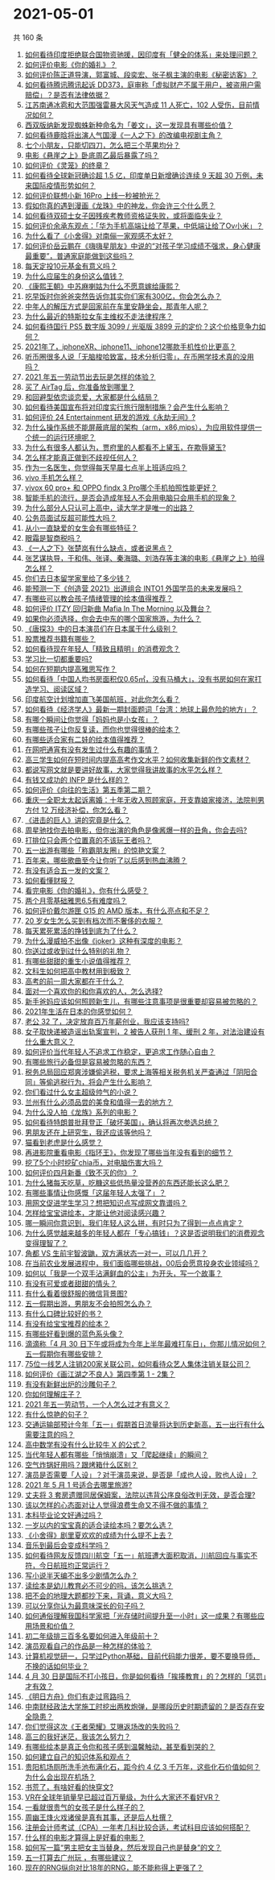 # 2021-05-01

共 160 条

<!-- BEGIN -->
<!-- 最后更新时间 Sat May 01 2021 18:02:13 GMT+0800 (China Standard Time) -->

1. [如何看待印度拒绝联合国物资驰援，因印度有「健全的体系」来处理问题？](https://www.zhihu.com/question/457285008)
2. [如何评价电影《你的婚礼》？](https://www.zhihu.com/question/437513111)
3. [如何评价陈正道导演，郭富城、段奕宏、张子枫主演的电影《秘密访客》？](https://www.zhihu.com/question/404670407)
4. [如何看待腾讯腾讯起诉
   DD373，庭审称「虚拟财产不属于用户，被盗用户需赔偿」？是否有法律依据？](https://www.zhihu.com/question/457298163)
5. [江苏南通冰雹和大范围强雷暴大风天气造成 11 人死亡，102
   人受伤，目前情况如何？](https://www.zhihu.com/question/457376709)
6. [西双版纳新发现蜘蛛新种命名为「姜文」，这一发现具有哪些价值？](https://www.zhihu.com/question/457371552)
7. [如何看待鹿晗将出演人气国漫《一人之下》的改编电视剧主角？](https://www.zhihu.com/question/457280792)
8. [七个小朋友，只能切四刀，怎么把三个苹果均分？](https://www.zhihu.com/question/297440538)
9. [电影《悬崖之上》卧底周乙最后暴露了吗？](https://www.zhihu.com/question/457192408)
10. [如何评价《灵笼》的终章？](https://www.zhihu.com/question/457072944)
11. [如何看待全球新冠确诊超 1.5 亿，印度单日新增确诊连续 9 天超 30
    万例，未来国际疫情形势如何？](https://www.zhihu.com/question/457368252)
12. [如何评价联想小新 16Pro 上线一秒被抢光？](https://www.zhihu.com/question/457352947)
13. [假如你真的遇到漫画《龙珠》中的神龙，你会许三个什么愿？](https://www.zhihu.com/question/456392675)
14. [如何看待双硕士女子因残疾考教师资格证失败，或将面临失业？](https://www.zhihu.com/question/457095862)
15. [如何评价余承东观点：「华为手机高端让给了苹果，中低端让给了Ov小米」？](https://www.zhihu.com/question/457258690)
16. [为什么看了《小舍得》对南俪一家观感不太好？](https://www.zhihu.com/question/456348765)
17. [如何评价岳云鹏在《嗨嗨星朋友》中说的“对孩子学习成绩不强求，身心健康最重要”，普通家庭能做到这些吗？](https://www.zhihu.com/question/457319770)
18. [每天定投10元基金有意义吗？](https://www.zhihu.com/question/400408500)
19. [为什么应届生的身份这么值钱？](https://www.zhihu.com/question/296366864)
20. [《康熙王朝》中苏麻喇姑为什么不愿意嫁给康熙？](https://www.zhihu.com/question/300234602)
21. [吃早饭时你爸爸突然告诉你其实你们家有300亿，你会怎么办？](https://www.zhihu.com/question/447823721)
22. [中年人的解压方式是回家前在车里安静坐会，那青年人呢？](https://www.zhihu.com/question/390992174)
23. [为什么最近的特斯拉女车主维权不走法律程序？](https://www.zhihu.com/question/457223564)
24. [如何看待国行 PS5 数字版 3099 / 光驱版 3899
    元的定价？这个价格竞争力如何？](https://www.zhihu.com/question/457109755)
25. [2021年了，iphoneXR、iphone11、iphone12哪款手机性价比更高？](https://www.zhihu.com/question/437168015)
26. [听币圈很多人说「无脑梭哈致富，技术分析归零」，在币圈学技术真的没用吗？](https://www.zhihu.com/question/430408791)
27. [2021 年五一劳动节出去玩是怎样的体验？](https://www.zhihu.com/question/454814759)
28. [买了 AirTag 后，你准备放到哪里？](https://www.zhihu.com/question/455714523)
29. [和回避型依恋谈恋爱，大家都是什么结局？](https://www.zhihu.com/question/363459915)
30. [如何看待美国宣布将对印度实行旅行限制措施？会产生什么影响？](https://www.zhihu.com/question/457369354)
31. [如何评价 24 Entertainment
    研发的游戏《永劫无间》?](https://www.zhihu.com/question/361077302)
32. [为什么操作系统不能屏蔽底层的架构（arm，x86,mips），为应用软件提供一个统一的运行环境呢？](https://www.zhihu.com/question/456940000)
33. [为什么有很多人都认为，贾府里的人都看不上黛玉，在欺辱黛玉?](https://www.zhihu.com/question/457089903)
34. [怎么样才能真正做到不歧视任何人？](https://www.zhihu.com/question/30787791)
35. [作为一名医生，你觉得每天早晨七点半上班适应吗？](https://www.zhihu.com/question/457058230)
36. [vivo 手机怎么样？](https://www.zhihu.com/question/360516738)
37. [vivox 60 pro+ 和 OPPO findx 3
    Pro哪个手机拍照性能更好？](https://www.zhihu.com/question/456056216)
38. [智能手机的流行，是否会造成年轻人不会用电脑只会用手机的现象？](https://www.zhihu.com/question/455892171)
39. [为什么部分人只认可上高中，读大学才是唯一的出路？](https://www.zhihu.com/question/454929611)
40. [公务员面试反超可能性大吗？](https://www.zhihu.com/question/268363662)
41. [从小一直缺爱的女生会有哪些特征？](https://www.zhihu.com/question/279159280)
42. [眼霜是智商税吗？](https://www.zhihu.com/question/66532432)
43. [《一人之下》张楚岚有什么缺点，或者说黑点？](https://www.zhihu.com/question/297971811)
44. [张艺谋执导，于和伟、张译、秦海璐、刘浩存等主演的电影《悬崖之上》拍得怎么样？](https://www.zhihu.com/question/398744121)
45. [你们去日本留学家里给了多少钱？](https://www.zhihu.com/question/349176242)
46. [能预测一下《创造营 2021》出道组合 INTO1
    外国学员的未来发展吗？](https://www.zhihu.com/question/456442341)
47. [有哪些可以教会孩子情绪管理的绘本值得推荐？](https://www.zhihu.com/question/367201446)
48. [如何评价 ITZY 回归新曲 Mafia In The Morning
    以及舞台？](https://www.zhihu.com/question/457264438)
49. [如果你必须选择，你会去中东的哪个国家旅游，为什么？](https://www.zhihu.com/question/457047575)
50. [《唐探3》中的日本演员们在日本属于什么级别？](https://www.zhihu.com/question/444896076)
51. [股票推荐书籍有哪些？](https://www.zhihu.com/question/444872337)
52. [如何看待现在年轻人「精致且精明」的消费观念？](https://www.zhihu.com/question/456810930)
53. [学习比一切都重要吗?](https://www.zhihu.com/question/446749102)
54. [如何在短期内提高雅思写作？](https://www.zhihu.com/question/30692582)
55. [如何看待「中国人均书房面积仅0.65㎡，没有马桶大」，没有书房如何在家打造学习、阅读区域？](https://www.zhihu.com/question/456014343)
56. [印度航空计划增加直飞美国航班，对此你怎么看？](https://www.zhihu.com/question/457239121)
57. [如何看待《经济学人》最新一期封面题词「台湾：地球上最危险的地方」？](https://www.zhihu.com/question/457260755)
58. [有哪个瞬间让你觉得「妈妈也是小女孩」？](https://www.zhihu.com/question/393691665)
59. [有哪些孩子让你反复读，而你也觉得很棒的绘本？](https://www.zhihu.com/question/408094121)
60. [有哪些适合家有二娃的绘本值得推荐？](https://www.zhihu.com/question/396826441)
61. [在网吧通宵有没有发生过什么有趣的事情？](https://www.zhihu.com/question/275436558)
62. [高三学生如何在短时间内提高高考作文水平？如何收集新鲜的作文素材？](https://www.zhihu.com/question/20545734)
63. [都说写网文就是要讲好故事，大家觉得我讲故事的水平怎么样？](https://www.zhihu.com/question/457335544)
64. [有钱又成功的 INFP 是什么样的？](https://www.zhihu.com/question/402487289)
65. [如何评价《向往的生活》第五季第二期？](https://www.zhihu.com/question/457179566)
66. [重庆一全职太太起诉离婚：十年无收入照顾家庭，开支靠娘家接济，法院判男方付 12
    万经济补偿，你怎么看？](https://www.zhihu.com/question/457146913)
67. [《进击的巨人》讲的究竟是什么？](https://www.zhihu.com/question/20664147)
68. [周星驰找你去拍电影，但你出演的角色是像酱爆一样的丑角，你会去吗?](https://www.zhihu.com/question/453812398)
69. [打排位只会两个位置真的不该玩王者吗？](https://www.zhihu.com/question/456889170)
70. [五一出游有哪些「称霸朋友圈」的惊艳文案？](https://www.zhihu.com/question/454902075)
71. [百年来，哪些歌曲至今让你听了以后感到热血沸腾？](https://www.zhihu.com/question/455864364)
72. [有没有适合五一发的文案？](https://www.zhihu.com/question/456054234)
73. [如何看懂财报？](https://www.zhihu.com/question/19645090)
74. [看完电影《你的婚礼》，你有什么感受？](https://www.zhihu.com/question/374487776)
75. [两个月零基础雅思6.5有难度吗？](https://www.zhihu.com/question/380334090)
76. [如何评价戴尔游匣 G15 的 AMD 版本，有什么亮点和不足？](https://www.zhihu.com/question/456461721)
77. [20 岁女生怎么买到有档次而不奢侈的衣服？](https://www.zhihu.com/question/29174887)
78. [每天累死累活的挣钱到底为了什么？](https://www.zhihu.com/question/456067816)
79. [为什么漫威拍不出像《joker》这种有深度的电影？](https://www.zhihu.com/question/456837407)
80. [你送过或收到过什么特别的礼物？](https://www.zhihu.com/question/20636030)
81. [有哪些甜甜的重生小说值得推荐？](https://www.zhihu.com/question/368681999)
82. [文科生如何把高中教材用到极致？](https://www.zhihu.com/question/51253430)
83. [高考的前一周大家都在干什么？](https://www.zhihu.com/question/404139685)
84. [面对一个喜欢你的和你喜欢的人，怎么选择?](https://www.zhihu.com/question/456425359)
85. [新手爸妈应该如何照顾新生儿，有哪些注意事项是很重要却容易被忽略的？](https://www.zhihu.com/question/304637661)
86. [2021年生活在日本的你感觉如何？](https://www.zhihu.com/question/455934810)
87. [老公 32 了，决定放弃百万年薪创业，我应该支持吗?](https://www.zhihu.com/question/447327404)
88. [女子取快递被造谣出轨案宣判，2 被告人获刑 1 年、缓刑 2
    年，对法治建设有什么重大意义？](https://www.zhihu.com/question/457266748)
89. [如何评价当代年轻人不追求工作稳定，更追求工作随心自由？](https://www.zhihu.com/question/456829719)
90. [有哪些旅行必备但是容易被忽略的东西？](https://www.zhihu.com/question/27203912)
91. [税务总局回应郑爽涉嫌偷逃税，要求上海等相关税务机关严查通过「阴阳合同」等偷逃税行为，将会产生什么影响？](https://www.zhihu.com/question/457264887)
92. [你们看过什么女主超级帅气的小说？](https://www.zhihu.com/question/357030956)
93. [兰州有什么必须品尝的美食和值得一去的地方？](https://www.zhihu.com/question/28085604)
94. [为什么没人拍《龙族》系列的电影？](https://www.zhihu.com/question/448178834)
95. [如何看待特朗普批拜登正「破坏美国」，确认将再次参选总统？](https://www.zhihu.com/question/457256439)
96. [男朋友还在上研究生，我还应该等他吗？](https://www.zhihu.com/question/455432407)
97. [猫看到老虎是什么感觉？](https://www.zhihu.com/question/455697352)
98. [再进影院重看电影《指环王》，你发现了哪些当年没有看到的细节？](https://www.zhihu.com/question/454907122)
99. [挖了5个小时挖矿chia币，对电脑伤害大吗？](https://www.zhihu.com/question/454866562)
100. [如何评价四月新番《致不灭的你》？](https://www.zhihu.com/question/454515151)
101. [为什么猪每天吃草，吃糠这些低热量没营养的东西还能长这么肥？](https://www.zhihu.com/question/450554480)
102. [有哪些事情让你感慨「这届年轻人太强了」？](https://www.zhihu.com/question/456812148)
103. [用网文促进学生学习？想把知识点写成网文靠谱吗？](https://www.zhihu.com/question/457210288)
104. [怎样给宝宝讲绘本，才能让他对阅读感兴趣？](https://www.zhihu.com/question/345361073)
105. [哪一瞬间你意识到，我们年轻人这么拼，有时只为了得到一点点肯定？](https://www.zhihu.com/question/457128148)
106. [为什么感觉越来越多的年轻人都在「专心搞钱」？这是否说明我们的消费观念变得理智了？](https://www.zhihu.com/question/457140241)
107. [角都 VS 生前宇智波鼬，双方满状态一对一，可以几几开？](https://www.zhihu.com/question/454291279)
108. [在当前农业发展进程中，我们面临哪些挑战，00后会愿意投身农业领域吗？](https://www.zhihu.com/question/457017725)
109. [如何以「我是一个双手沾满鲜血的公主」为开头，写一个故事？](https://www.zhihu.com/question/442702619)
110. [有没有可爱或者甜甜的情头？](https://www.zhihu.com/question/391413854)
111. [有什么看着很舒服的微信背景图?](https://www.zhihu.com/question/388752043)
112. [五一假期出游，男朋友不会拍照怎么办？](https://www.zhihu.com/question/456855235)
113. [有什么口碑比较好的书？](https://www.zhihu.com/question/441638696)
114. [有没有给宝宝推荐的绘本？](https://www.zhihu.com/question/452517546)
115. [有哪些好看到爆的蓝色系头像？](https://www.zhihu.com/question/401740430)
116. [滴滴称「4 月 30
     日下午或将成为今年上半年最难打车日」，你那儿情况如何？五一假期你有哪些安排？](https://www.zhihu.com/question/457167453)
117. [75位一线艺人注销200家关联公司，如何看待众艺人集体注销关联公司？](https://www.zhihu.com/question/457181415)
118. [如何评价《画江湖之不良人》第四季第 1 - 2集？](https://www.zhihu.com/question/456851431)
119. [有没有新鲜出炉的沙雕句子？](https://www.zhihu.com/question/451404478)
120. [你如何理解庄子？](https://www.zhihu.com/question/21799051)
121. [2021 年五一劳动节，一个人怎么过才有意义？](https://www.zhihu.com/question/454814771)
122. [有什么惊艳的句子？](https://www.zhihu.com/question/432528611)
123. [交通运输部预计今年「五一」假期首日流量将达到历史新高，五一出行有什么需要注意的吗？](https://www.zhihu.com/question/457166153)
124. [高中数学有没有什么比较牛 X 的公式？](https://www.zhihu.com/question/264851192)
125. [当代年轻人都有哪些「悄悄崩溃」又「爬起继续」的瞬间？](https://www.zhihu.com/question/457125407)
126. [空气炸锅好用吗？跟烤箱什么区别？](https://www.zhihu.com/question/291230420)
127. [演员是否需要「人设」？对于演员来说，是否是「成也人设，败也人设」？](https://www.zhihu.com/question/266121028)
128. [2021 年 5 月 1 号适合去哪里旅游?](https://www.zhihu.com/question/449104465)
129. [丈夫将 3
     套房遗赠同居保姆案，法院以违背公序良俗改判无效，是否合理?](https://www.zhihu.com/question/457149946)
130. [该以怎样的心态面对让人觉得浪费生命又不得不做的事情？](https://www.zhihu.com/question/457093118)
131. [本科毕业论文好通过吗？](https://www.zhihu.com/question/308185309)
132. [一岁以内的宝宝真的适合读绘本吗？要怎么选？](https://www.zhihu.com/question/456575498)
133. [《小舍得》剧里夏欢欢的成绩为什么提不上去？](https://www.zhihu.com/question/455735077)
134. [音乐到最后会变成科学吗？](https://www.zhihu.com/question/455907368)
135. [如何看待网友反馈四川航空「五一」航班遭大面积取消，川航回应与事实不符，今日航班均正常运行？](https://www.zhihu.com/question/457234462)
136. [写小说半天编不出多少剧情怎么办？](https://www.zhihu.com/question/312977699)
137. [读绘本是幼儿教育必不可少的吗，该怎么挑选？](https://www.zhihu.com/question/439146316)
138. [把不会的地理大题都抄下来，背诵，意义大吗？](https://www.zhihu.com/question/444879198)
139. [可以分享你认为最意味深长的句子吗？](https://www.zhihu.com/question/455777176)
140. [如何通俗理解我国科学家把「光存储时间提升至一小时」这一成果？有哪些应用场景和价值？](https://www.zhihu.com/question/456553305)
141. [初二年级排三百多名要如何进入年级前十？](https://www.zhihu.com/question/447709781)
142. [演员观看自己的作品是一种怎样的体验？](https://www.zhihu.com/question/294472677)
143. [计算机视觉研一，只学过Python基础，目前代码能力很差，要不要换导师，不换的话如何毕业？](https://www.zhihu.com/question/456784414)
144. [4 月 30
     日是国际不打小孩日，你是如何看待「挨揍教育」的？怎样的「惩罚」才有效？](https://www.zhihu.com/question/391581129)
145. [《明日方舟》你们有走过弯路吗？](https://www.zhihu.com/question/452796365)
146. [中南财经政法大学施工时挖出两枚炮弹，是哪段历史时期遗留的？是否存在安全隐患？](https://www.zhihu.com/question/457122815)
147. [你们觉得这次《王者荣耀》艾琳返场改的失败吗？](https://www.zhihu.com/question/455420512)
148. [高三的我好迷茫，我该怎么努力？](https://www.zhihu.com/question/456263396)
149. [有哪些绘本是真正令你和孩子感到温馨触动，甚至看到哭的？](https://www.zhihu.com/question/312239649)
150. [如何建立自己的知识体系和观点？](https://www.zhihu.com/question/52782284)
151. [贵阳机场厕所洗手池布满化石，距今约 4 亿 3
     千万年，这些化石价值如何？为什么会出现在机场？](https://www.zhihu.com/question/456986321)
152. [书荒了，有啥好看的快穿文?](https://www.zhihu.com/question/451673117)
153. [VR在全球年销量早已超过百万量级，为什么大家还不看好VR？](https://www.zhihu.com/question/455504976)
154. [一看就很贵气的女孩子是什么样子的？](https://www.zhihu.com/question/322175199)
155. [周幽王烽火戏诸侯是真有其事，还是后人杜撰？](https://www.zhihu.com/question/20836590)
156. [注册会计师考试（CPA）一年考几科比较合适，考试科目应该如何搭配？](https://www.zhihu.com/question/438621387)
157. [什么样的电影才算得上是好看的电影？](https://www.zhihu.com/question/437729822)
158. [如何写一篇“男主把女主当替身，然后发现自己也是替身”的文？](https://www.zhihu.com/question/437395484)
159. [五一打算去广州玩 ，有哪些建议？](https://www.zhihu.com/question/454725222)
160. [现在的RNG纵向对比18年的RNG，能不能称得上更强了？](https://www.zhihu.com/question/450488501)

<!-- END -->
